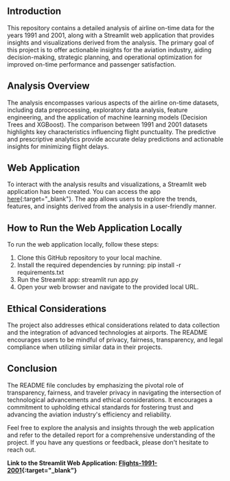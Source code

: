 ## Introduction
This repository contains a detailed analysis of airline on-time data for the years 1991 and 2001, along with a Streamlit web application that provides insights and visualizations derived from the analysis. The primary goal of this project is to offer actionable insights for the aviation industry, aiding decision-making, strategic planning, and operational optimization for improved on-time performance and passenger satisfaction.

## Analysis Overview
The analysis encompasses various aspects of the airline on-time datasets, including data preprocessing, exploratory data analysis, feature engineering, and the application of machine learning models (Decision Trees and XGBoost). The comparison between 1991 and 2001 datasets highlights key characteristics influencing flight punctuality. The predictive and prescriptive analytics provide accurate delay predictions and actionable insights for minimizing flight delays.

## Web Application
To interact with the analysis results and visualizations, a Streamlit web application has been created. You can access the app [here](https://huggingface.co/spaces/AakBak/BI-Flights-1991-2001){:target="_blank"}. The app allows users to explore the trends, features, and insights derived from the analysis in a user-friendly manner.

## How to Run the Web Application Locally
To run the web application locally, follow these steps:

1. Clone this GitHub repository to your local machine.
2. Install the required dependencies by running: pip install -r requirements.txt
3. Run the Streamlit app: streamlit run app.py
4. Open your web browser and navigate to the provided local URL.

## Ethical Considerations
The project also addresses ethical considerations related to data collection and the integration of advanced technologies at airports. The README encourages users to be mindful of privacy, fairness, transparency, and legal compliance when utilizing similar data in their projects.

## Conclusion
The README file concludes by emphasizing the pivotal role of transparency, fairness, and traveler privacy in navigating the intersection of technological advancements and ethical considerations. It encourages a commitment to upholding ethical standards for fostering trust and advancing the aviation industry's efficiency and reliability.

Feel free to explore the analysis and insights through the web application and refer to the detailed report for a comprehensive understanding of the project. If you have any questions or feedback, please don't hesitate to reach out.

**Link to the Streamlit Web Application: [Flights-1991-2001](https://huggingface.co/spaces/AakBak/BI-Flights-1991-2001){:target="_blank"}**


